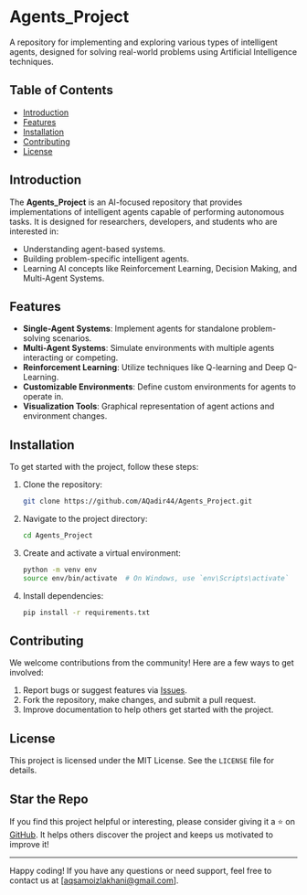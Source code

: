 # Agents_Project

A repository for implementing and exploring various types of intelligent agents, designed for solving real-world problems using Artificial Intelligence techniques.

## Table of Contents

- [Introduction](#introduction)
- [Features](#features)
- [Installation](#installation)
- [Contributing](#contributing)
- [License](#license)

## Introduction

The **Agents_Project** is an AI-focused repository that provides implementations of intelligent agents capable of performing autonomous tasks. It is designed for researchers, developers, and students who are interested in:

- Understanding agent-based systems.
- Building problem-specific intelligent agents.
- Learning AI concepts like Reinforcement Learning, Decision Making, and Multi-Agent Systems.

## Features

- **Single-Agent Systems**: Implement agents for standalone problem-solving scenarios.
- **Multi-Agent Systems**: Simulate environments with multiple agents interacting or competing.
- **Reinforcement Learning**: Utilize techniques like Q-learning and Deep Q-Learning.
- **Customizable Environments**: Define custom environments for agents to operate in.
- **Visualization Tools**: Graphical representation of agent actions and environment changes.

## Installation

To get started with the project, follow these steps:

1. Clone the repository:
   ```bash
   git clone https://github.com/AQadir44/Agents_Project.git
   ```

2. Navigate to the project directory:
   ```bash
   cd Agents_Project
   ```

3. Create and activate a virtual environment:
   ```bash
   python -m venv env
   source env/bin/activate  # On Windows, use `env\Scripts\activate`
   ```

4. Install dependencies:
   ```bash
   pip install -r requirements.txt


## Contributing

We welcome contributions from the community! Here are a few ways to get involved:

1. Report bugs or suggest features via [Issues](https://github.com/AQadir44/Agents_Project/issues).
2. Fork the repository, make changes, and submit a pull request.
3. Improve documentation to help others get started with the project.

## License

This project is licensed under the MIT License. See the `LICENSE` file for details.

## Star the Repo

If you find this project helpful or interesting, please consider giving it a ⭐ on [GitHub](https://github.com/AQadir44/Agents_Project). It helps others discover the project and keeps us motivated to improve it!

---

Happy coding! If you have any questions or need support, feel free to contact us at [aqsamoizlakhani@gmail.com].
